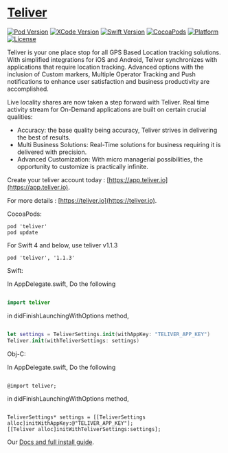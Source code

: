 # [Teliver](https://teliver.io)

[![Pod Version](https://img.shields.io/badge/cocoapod-v1.1.5-blue.svg)](http://cocoadocs.org/docsets/teliver/) [![XCode Version](https://img.shields.io/badge/xcode-10.2-orange.svg)]() [![Swift Version](https://img.shields.io/badge/swift-v5.0-green.svg)]() [![CocoaPods](https://img.shields.io/cocoapods/dt/teliver.svg?style=plastic)]() [![Platform](https://img.shields.io/badge/platform-iOS-brightgreen.svg)](http://cocoadocs.org/docsets/teliver/) [![License](https://img.shields.io/badge/License-commercial-orange.svg)](https://teliver.io/terms/)

Teliver is your one place stop for all GPS Based Location tracking solutions. With simplified integrations for iOS and Android, Teliver synchronizes with applications that require location tracking. Advanced options with the inclusion of Custom markers, Multiple Operator Tracking and Push notifications to enhance user satisfaction and business productivity are accomplished.

Live locality shares are now taken a step forward with Teliver. Real time activity stream for On-Demand applications are built on certain crucial qualities:

- Accuracy: the base quality being accuracy, Teliver strives in delivering the best of results.
- Multi Business Solutions: Real-Time solutions for business requiring it is delivered with precision.
- Advanced Customization: With micro managerial possibilities, the opportunity to customize is practically infinite.

Create your teliver account today : [https://app.teliver.io](https://app.teliver.io).

For more details : [https://teliver.io](https://teliver.io).

CocoaPods:

    pod 'teliver'
    pod update

For Swift 4 and below, use teliver v1.1.3
    
    pod 'teliver', '1.1.3'

Swift:

In AppDelegate.swift, Do the following 

```Swift

import teliver

```
in didFinishLaunchingWithOptions method,

```Swift 

let settings = TeliverSettings.init(withAppKey: "TELIVER_APP_KEY")
Teliver.init(withTeliverSettings: settings)

```



Obj-C:

In AppDelegate.swift, Do the following 

```objc

@import teliver;

```

in didFinishLaunchingWithOptions method,

```objc

TeliverSettings* settings = [[TeliverSettings alloc]initWithAppKey:@"TELIVER_APP_KEY"];
[[Teliver alloc]initWithTeliverSettings:settings];

```


Our [Docs and full install guide](https://docs.teliver.io).
